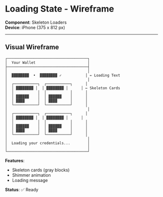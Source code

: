 # Loading State - Wireframe

**Component**: Skeleton Loaders  
**Device**: iPhone (375 x 812 px)

---

## Visual Wireframe

```
┌─────────────────────────────────────┐
│  Your Wallet                        │
├─────────────────────────────────────┤
│                                     │
│  ▓▓▓▓▓▓▓▓  •  ▓▓▓▓▓▓▓▓ ✓           │ ← Loading Text
│                                     │
│  ┌───────────┐  ┌───────────┐      │
│  │ ▓▓▓▓▓▓▓▓ │  │ ▓▓▓▓▓▓▓▓ │      │ ← Skeleton Cards
│  │           │  │           │      │
│  │ ▓▓▓▓▓▓    │  │ ▓▓▓▓▓▓    │      │
│  │ ▓▓▓▓      │  │ ▓▓▓▓      │      │
│  └───────────┘  └───────────┘      │
│                                     │
│  ┌───────────┐  ┌───────────┐      │
│  │ ▓▓▓▓▓▓▓▓ │  │ ▓▓▓▓▓▓▓▓ │      │
│  │           │  │           │      │
│  │ ▓▓▓▓▓▓    │  │ ▓▓▓▓▓▓    │      │
│  │ ▓▓▓▓      │  │ ▓▓▓▓      │      │
│  └───────────┘  └───────────┘      │
│                                     │
│  Loading your credentials...        │
│                                     │
└─────────────────────────────────────┘
```

**Features**:
- Skeleton cards (gray blocks)
- Shimmer animation
- Loading message

**Status**: ✅ Ready
